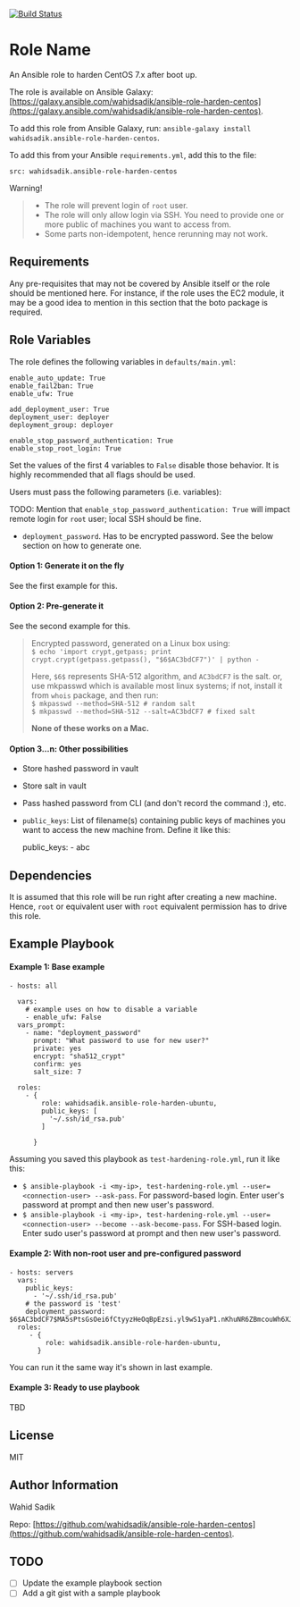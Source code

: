 [![Build Status](https://travis-ci.org/wahidsadik/ansible-role-harden-centos.svg?branch=master)](https://travis-ci.org/wahidsadik/ansible-role-harden-centos)

Role Name
=========

An Ansible role to harden CentOS 7.x after boot up.

The role is available on Ansible Galaxy: [https://galaxy.ansible.com/wahidsadik/ansible-role-harden-centos](https://galaxy.ansible.com/wahidsadik/ansible-role-harden-centos).

To add this role from Ansible Galaxy, run: `ansible-galaxy install wahidsadik.ansible-role-harden-centos`.

To add this from your Ansible `requirements.yml`, add this to the file:

    src: wahidsadik.ansible-role-harden-centos

Warning!
> - The role will prevent login of `root` user.
> - The role will only allow login via SSH. You need to provide one or more public of machines you want to access from.
> - Some parts non-idempotent, hence rerunning may not work.

Requirements
------------

Any pre-requisites that may not be covered by Ansible itself or the role should be mentioned here. For instance, if the role uses the EC2 module, it may be a good idea to mention in this section that the boto package is required.

Role Variables
--------------

The role defines the following variables in `defaults/main.yml`:

    enable_auto_update: True
    enable_fail2ban: True
    enable_ufw: True

    add_deployment_user: True
    deployment_user: deployer
    deployment_group: deployer

    enable_stop_password_authentication: True
    enable_stop_root_login: True

Set the values of the first 4 variables to `False` disable those behavior. It is highly recommended that all flags should be used.

Users must pass the following parameters (i.e. variables):

TODO: Mention that `enable_stop_password_authentication: True` will impact remote login for `root` user; local SSH should be fine.

- `deployment_password`. Has to be encrypted password. See the below section on how to generate one.

#### Option 1: Generate it on the fly

See the first example for this.


#### Option 2: Pre-generate it

See the second example for this.

> Encrypted password, generated on a Linux box using:  
> `$ echo 'import crypt,getpass; print crypt.crypt(getpass.getpass(), "$6$AC3bdCF7")' | python -`
>
> Here, `$6$` represents SHA-512 algorithm, and `AC3bdCF7` is the salt.
> or, use mkpasswd which is available most linux systems; if not, install it from `whois` package, and then run:  
> `$ mkpasswd --method=SHA-512 # random salt`  
> `$ mkpasswd --method=SHA-512 --salt=AC3bdCF7 # fixed salt`
>
> **None of these works on a Mac.**

#### Option 3...n: Other possibilities

- Store hashed password in vault
- Store salt in vault
- Pass hashed password from CLI (and don't record the command :), etc.

- `public_keys`: List of filename(s) containing public keys of machines you want to access the new machine from. Define it like this:


    public_keys:
      - abc

Dependencies
------------

It is assumed that this role will be run right after creating a new machine. Hence, `root` or equivalent user with `root` equivalent permission has to drive this role.

Example Playbook
----------------

#### Example 1: Base example

    - hosts: all

      vars:
        # example uses on how to disable a variable
        - enable_ufw: False
      vars_prompt:
        - name: "deployment_password"
          prompt: "What password to use for new user?"
          private: yes
          encrypt: "sha512_crypt"
          confirm: yes
          salt_size: 7

      roles:
        - {
            role: wahidsadik.ansible-role-harden-ubuntu,
            public_keys: [
              '~/.ssh/id_rsa.pub'
            ]

          }

Assuming you saved this playbook as `test-hardening-role.yml`, run it like this:

- `$ ansible-playbook -i <my-ip>, test-hardening-role.yml --user=<connection-user> --ask-pass`. For password-based login. Enter user's password at prompt and then new user's password.
- `$ ansible-playbook -i <my-ip>, test-hardening-role.yml --user=<connection-user> --become --ask-become-pass`. For SSH-based login. Enter sudo user's password at prompt and then new user's password. 

#### Example 2: With non-root user and pre-configured password

    - hosts: servers
      vars:
        public_keys:
          - '~/.ssh/id_rsa.pub'
        # the password is 'test'
        deployment_password: $6$AC3bdCF7$MA5sPtsGsOei6fCtyyzHeOqBpEzsi.yl9wS1yaP1.nKhuNR6ZBmcouWh6XJkrFdzreENtvUF4Gr2R0gfIQ/PT.
      roles:
         - { 
             role: wahidsadik.ansible-role-harden-ubuntu,
           }

You can run it the same way it's shown in last example.

#### Example 3: Ready to use playbook

TBD

License
-------

MIT

Author Information
------------------

Wahid Sadik

Repo: [https://github.com/wahidsadik/ansible-role-harden-centos](https://github.com/wahidsadik/ansible-role-harden-centos).

TODO
------------------

- [ ] Update the example playbook section
- [ ] Add a git gist with a sample playbook
